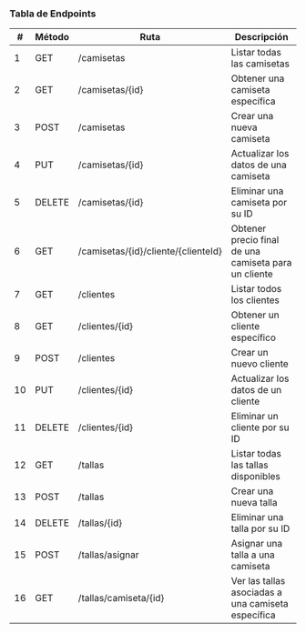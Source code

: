 
### Tabla de Endpoints

| #  | Método | Ruta                                | Descripción                                           |
|----|--------|-------------------------------------|-------------------------------------------------------|
| 1  | GET    | /camisetas                          | Listar todas las camisetas                            |
| 2  | GET    | /camisetas/{id}                     | Obtener una camiseta específica                       |
| 3  | POST   | /camisetas                          | Crear una nueva camiseta                              |
| 4  | PUT    | /camisetas/{id}                     | Actualizar los datos de una camiseta                  |
| 5  | DELETE | /camisetas/{id}                     | Eliminar una camiseta por su ID                       |
| 6  | GET    | /camisetas/{id}/cliente/{clienteId} | Obtener precio final de una camiseta para un cliente  |
| 7  | GET    | /clientes                           | Listar todos los clientes                             |
| 8  | GET    | /clientes/{id}                      | Obtener un cliente específico                         |
| 9  | POST   | /clientes                           | Crear un nuevo cliente                                |
| 10 | PUT    | /clientes/{id}                      | Actualizar los datos de un cliente                    |
| 11 | DELETE | /clientes/{id}                      | Eliminar un cliente por su ID                         |
| 12 | GET    | /tallas                             | Listar todas las tallas disponibles                   |
| 13 | POST   | /tallas                             | Crear una nueva talla                                 |
| 14 | DELETE | /tallas/{id}                        | Eliminar una talla por su ID                          |
| 15 | POST   | /tallas/asignar                     | Asignar una talla a una camiseta                      |
| 16 | GET    | /tallas/camiseta/{id}               | Ver las tallas asociadas a una camiseta específica    |




